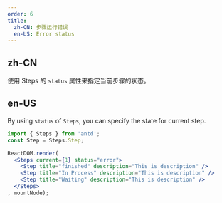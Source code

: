 ```yaml
---
order: 6
title:
  zh-CN: 步骤运行错误
  en-US: Error status
---
```


## zh-CN

使用 Steps 的 `status` 属性来指定当前步骤的状态。

## en-US

By using `status` of `Steps`, you can specify the state for current step.

````jsx
import { Steps } from 'antd';
const Step = Steps.Step;

ReactDOM.render(
  <Steps current={1} status="error">
    <Step title="finished" description="This is description" />
    <Step title="In Process" description="This is description" />
    <Step title="Waiting" description="This is description" />
  </Steps>
, mountNode);
````
